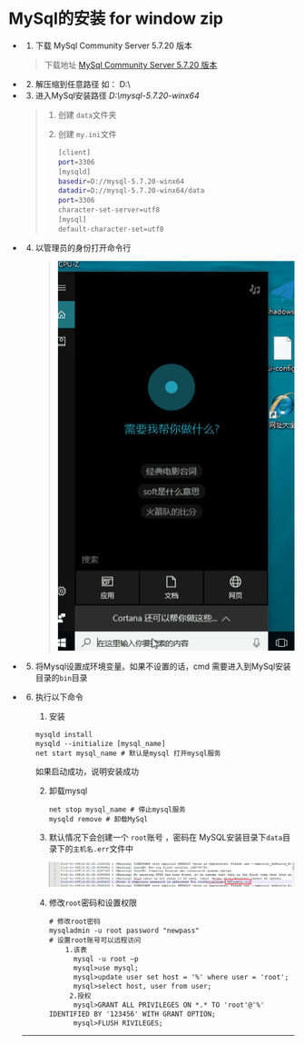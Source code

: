 # MySql的安装 for window zip

- 1. 下载 MySql Community Server 5.7.20 版本

  >  下载地址 [MySql Community Server 5.7.20 版本](https://dev.mysql.com/downloads/mysql/)

- 2. 解压缩到任意路径 如： D:\

- 3. 进入MySql安装路径 *D:\mysql-5.7.20-winx64*

  > 1. 创建 `data`文件夹
  >
  > 2. 创建 `my.ini`文件
  >
  >    ```bash
  >    [client]
  >    port=3306
  >    [mysqld]
  >    basedir=D://mysql-5.7.20-winx64
  >    datadir=D://mysql-5.7.20-winx64/data
  >    port=3306
  >    character-set-server=utf8
  >    [mysql]
  >    default-character-set=utf8
  >    ```

- 4. 以管理员的身份打开命令行

     >  ![cmd](images/mysql-install/cmd.gif)

- 5. 将Mysql设置成环境变量。如果不设置的话，cmd 需要进入到MySql安装目录的`bin`目录

- 6. 执行以下命令

     1. 安装

     ```mysql
     mysqld install 
     mysqld --initialize [mysql_name]
     net start mysql_name # 默认是mysql 打开mysql服务
     ```

     如果启动成功，说明安装成功

     2. 卸载mysql

        ```mysql
        net stop mysql_name # 停止mysql服务
        mysqld remove # 卸载MySql
        ```

     3. 默认情况下会创建一个 `root`账号 ，密码在 MySQL安装目录下`data`目录下的`主机名.err`文件中

        ![cmd](images/mysql-install/root_secret_location.png)

     4. 修改`root`密码和设置权限

        ```mysql
        # 修改root密码
        mysqladmin -u root password "newpass"
        # 设置root账号可以远程访问
        	1.该表
        	  mysql -u root –p
              mysql>use mysql;
              mysql>update user set host = '%' where user = 'root';
              mysql>select host, user from user;
             2.授权
              mysql>GRANT ALL PRIVILEGES ON *.* TO 'root'@'%' IDENTIFIED BY '123456' WITH GRANT OPTION;
              mysql>FLUSH RIVILEGES;
        ```

  ---

  ​
